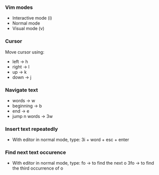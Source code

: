 ### Vim modes
  - Interactive mode (i)
  - Normal mode
  - Visual mode (v)

### Cursor
Move cursor using:
  - left -> h
  - right -> l 
  - up -> k
  - down -> j

### Navigate text
  - words -> w
  - beginning -> b
  - end -> e
  - jump n words -> 3w

### Insert text repeatedly
  -  With editor in normal mode, type: 
     3i + word + esc + enter

### Find next text occurence
  -  With editor in normal mode, type:
     fo -> to find the next o
     3fo -> to find the third occurrence of o

